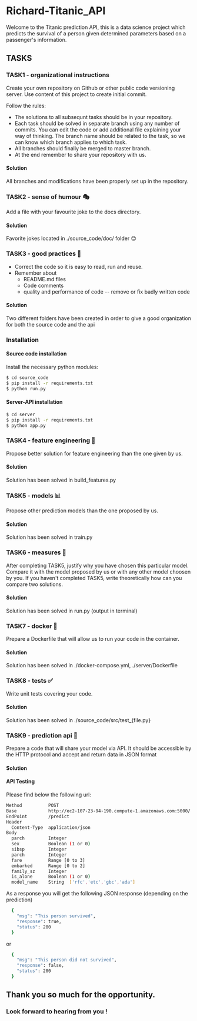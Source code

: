 # Richard-Titanic_API

Welcome to the Titanic prediction API, this is a data science project which predicts the survival of a person given determined parameters based on a passenger's information.


## TASKS

### TASK1 - organizational instructions
 Create your own repository on Github or other public code versioning server. Use content of this project to create initial commit.
 
 Follow the rules:
* The solutions to all subsequnt tasks should be in your repository.
* Each task should be solved in separate branch using any number of commits. You can edit the code or add additional file explaining your way of thinking. The branch name should be related to the task, so we can know which branch applies to which task.
* All branches should finally be merged to master branch.
* At the end remember to share your repository with us.

#### Solution

  All branches and modifications have been properly set up in the repository. 

### TASK2 - sense of humour 🎭 

Add a file with your favourite joke to the docs directory.

#### Solution
  Favorite jokes located in ./source_code/doc/ folder 😊


### TASK3 - good practices 💯
* Correct the code so it is easy to read, run and reuse.
* Remember about
  * README.md files
  * Code comments
  * quality and performance of code -- remove or fix badly written code

#### Solution

  Two different folders have been created in order to give a good organization for both the source code and the api

### Installation 

#### Source code installation
Install the necessary python modules:

```sh
$ cd source_code
$ pip install -r requirements.txt
$ python run.py

```

#### Server-API installation

```sh
$ cd server
$ pip install -r requirements.txt
$ python app.py
```


### TASK4 - feature engineering 🔧
Propose better solution for feature engineering than the one given by us.

#### Solution

  Solution has been solved in build_features.py

### TASK5 - models 📊 
Propose other prediction models than the one proposed by us. 

#### Solution

  Solution has been solved in train.py

### TASK6 - measures 🎯
After completing TASK5, justify why you have chosen this particular model. Compare it with the model proposed by us or with any other model choosen by you. If you haven't completed TASK5, write theoretically how can you compare two solutions.

#### Solution

  Solution has been solved in run.py (output in terminal)

### TASK7 - docker 🐳
Prepare a Dockerfile that will allow us to run your code in the container.

#### Solution

  Solution has been solved in ./docker-compose.yml, ./server/Dockerfile


### TASK8 - tests ✅
Write unit tests covering your code.

#### Solution

  Solution has been solved in ./source_code/src/test_{file.py}

### TASK9 - prediction api 📡
Prepare a code that will share your model via API. It should be accessible by the HTTP protocol and accept and return data in JSON format

#### Solution


#### API Testing 

  Please find below the following url: 
```sh
Method          POST
Base            http://ec2-107-23-94-190.compute-1.amazonaws.com:5000/
EndPoint        /predict
Header
  Content-Type  application/json
Body
  parch         Integer
  sex           Boolean (1 or 0)
  sibsp         Integer
  parch         Integer
  fare          Range [0 to 3]
  embarked      Range [0 to 2]
  family_sz     Integer
  is_alone      Boolean (1 or 0)
  model_name    String  ['rfc','etc','gbc','ada']


```

  As a response you will get the following JSON response (depending on the prediction)

```sh
  {
    "msg": "This person survived",
    "response": true,
    "status": 200
  }
```
  or
```sh
  {
    "msg": "This person did not survived",
    "response": false,
    "status": 200
  }
```


## Thank you so much for the opportunity. 
### Look forward to hearing from you ! 
